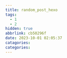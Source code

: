 ```yaml
---
title: random_post_hexo
tags:
  - 1
  - 2
hidden: true
abbrlink: cb50296f
date: 2023-10-01 02:05:37
catagories:
categories:
---
```


<!-- <meting-js
    server="netease"
    type="song"
    autoplay="true"
    id="18126594">
</meting-js> -->